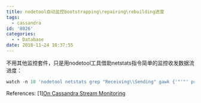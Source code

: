 ```yaml
---
title: nodetool自动监控bootstrapping\repairing\rebuilding进度
tags:
  - cassandra
id: '8026'
categories:
  - - Database
date: 2018-11-24 10:37:55
---
```



<!-- more -->
不用其他监控套件，只是用nodetool工具借助netstats指令简单的监控收发数据流进度：

```js
watch -n 10 'nodetool netstats grep "Receiving\\Sending" gawk {'"'"' print $1" - "$11/$4*100"% Complete, "($4-$11)/1024/1024/1024" GB remaining" '"'"'}'

```

References:
\[1\][On Cassandra Stream Monitoring](http://anthonyfisk.blogspot.com/2016/05/on-cassandra-stream-monitoring.html)